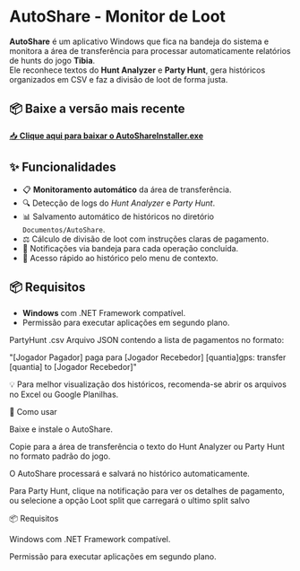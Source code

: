 # AutoShare - Monitor de Loot

**AutoShare** é um aplicativo Windows que fica na bandeja do sistema e monitora a área de transferência para processar automaticamente relatórios de hunts do jogo **Tibia**.  
Ele reconhece textos do **Hunt Analyzer** e **Party Hunt**, gera históricos organizados em CSV e faz a divisão de loot de forma justa.

## 📦 Baixe a versão mais recente
[📥 **Clique aqui para baixar o AutoShareInstaller.exe**](https://github.com/Grodrigues1998/AutoShare/releases/download/v1.1.0/AutoShareInstaller.exe)

## ✨ Funcionalidades

- 📋 **Monitoramento automático** da área de transferência.
- 🔍 Detecção de logs do *Hunt Analyzer* e *Party Hunt*.
- 📊 Salvamento automático de históricos no diretório `Documentos/AutoShare`.
- ⚖️ Cálculo de divisão de loot com instruções claras de pagamento.
- 💬 Notificações via bandeja para cada operação concluída.
- 📂 Acesso rápido ao histórico pelo menu de contexto.


## 📦 Requisitos

- **Windows** com .NET Framework compatível.
- Permissão para executar aplicações em segundo plano.

PartyHunt <data>.csv
Arquivo JSON contendo a lista de pagamentos no formato:

"[Jogador Pagador] paga para [Jogador Recebedor] [quantia]gps: transfer [quantia] to [Jogador Recebedor]"


💡 Para melhor visualização dos históricos, recomenda-se abrir os arquivos no Excel ou Google Planilhas.

🚀 Como usar

Baixe e instale o AutoShare.

Copie para a área de transferência o texto do Hunt Analyzer ou Party Hunt no formato padrão do jogo.

O AutoShare processará e salvará no histórico automaticamente.

Para Party Hunt, clique na notificação para ver os detalhes de pagamento, ou selecione a opção Loot split que carregará o ultimo split salvo

📦 Requisitos

Windows com .NET Framework compatível.

Permissão para executar aplicações em segundo plano.
